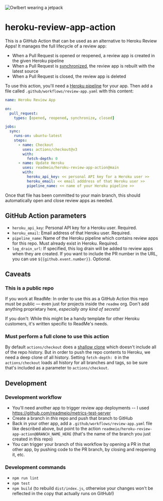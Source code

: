 ![Owlbert wearing a jetpack](http://owlbert.io/images/owlberts-png/Jetpack.psd.png)

# heroku-review-app-action

This is a GitHub Action that can be used as an alternative to Heroku Review Apps! It manages the full lifecycle of a review app:
* When a Pull Request is opened or reopened, a review app is created in the given Heroku pipeline
* When a Pull Request is [synchronized](https://github.community/t/what-is-a-pull-request-synchronize-event/14784), the review app is rebuilt with the latest source
* When a Pull Request is closed, the review app is deleted

To use this action, you'll need a [Heroku pipeline](https://devcenter.heroku.com/articles/pipelines) for your app. Then add a file called `.github/workflows/review-app.yaml` with this content:

```yaml
name: Heroku Review App

on:
  pull_request:
    types: [opened, reopened, synchronize, closed]

jobs:
  sync:
    runs-on: ubuntu-latest
    steps:
      - name: Checkout
        uses: actions/checkout@v3
        with:
          fetch-depth: 0
      - name: Update Heroku
        uses: readmeio/heroku-review-app-action@main
        with:
          heroku_api_key: << personal API key for a Heroku user >>
          heroku_email: << email adddress of that Heroku user >>
          pipeline_name: << name of your Heroku pipeline >>
```

Once that file has been committed to your main branch, this should automatically open and close review apps as needed.

## GitHub Action parameters

* `heroku_api_key`: Personal API key for a Heroku user. Required.
* `heroku_email`: Email address of that Heroku user. Required.
* `pipeline_name`: Name of the Heroku pipeline which contains review apps for this repo. Must already exist in Heroku. Required.
* `log_drain_url`: If specified, this log drain will be added to review apps when they are created. If you want to include the PR number in the URL, you can use `${{github.event.number}}`. Optional.

## Caveats

### This is a public repo

If you work at ReadMe: In order to use this as a GitHub Action this repo must be public — even just for projects inside the `readme` org. Don't add anything proprietary here, _especially any kind of secrets!_

If you don't: While this might be a handy template for other Heroku customers, it's written specific to ReadMe's needs.

### Must perform a full clone to use this action

By default `actions/checkout` does a [shallow clone](https://github.blog/2020-12-21-get-up-to-speed-with-partial-clone-and-shallow-clone/#user-content-shallow-clones) which doesn't include all of the repo history. But in order to push the repo contents to Heroku, we need a deep clone of all history. Setting `fetch-depth: 0` in the `actions/checkout` loads all history for all branches and tags, so be sure that's included as a parameter to `actions/checkout`.


## Development

### Development workflow

* You'll need another app to trigger review app deployments -- I used https://github.com/readmeio/metrics-test-server
* Create a branch in _this_ repo and push that branch to GitHub
* Back in your other app, add a `.github/workflows/review-app.yaml` file like described above, but point to the action `readmeio/heroku-review-app-action@BRANCH_NAME_HERE` (that's the name of the branch you just created in this repo)
* You can trigger your branch of this workflow by opening a PR in that other app, by pushing code to the PR branch, by closing and reopening it, etc.

### Development commands

* `npm run lint`
* `npm test`
* `npm build` (to rebuild `dist/index.js`, otherwise your changes won't be reflected in the copy that actually runs on GitHub!)

